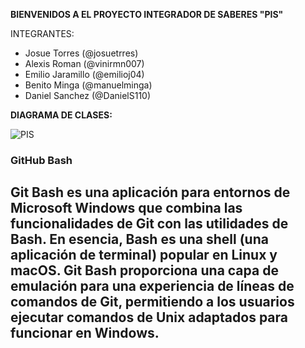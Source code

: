 **BIENVENIDOS A EL PROYECTO INTEGRADOR DE SABERES "PIS"**  
  
INTEGRANTES:  
- Josue Torres (@josuetrres)
- Alexis Roman (@vinirmn007)
- Emilio Jaramillo (@emilioj04)
- Benito Minga (@manuelminga)
- Daniel Sanchez (@DanielS110)

**DIAGRAMA DE CLASES:**  
  
![PIS](https://github.com/josuetrres/PIS/assets/166523266/66bca65e-eeb0-44f2-ab53-42f265d3af67)


### GitHub Bash
**Git Bash** es una aplicación para entornos de **Microsoft Windows** que combina las funcionalidades de **Git** con las utilidades de **Bash**. En esencia, **Bash** es una **shell** (una aplicación de terminal) popular en **Linux** y **macOS**. **Git Bash** proporciona una capa de emulación para una experiencia de líneas de comandos de **Git**, permitiendo a los usuarios ejecutar comandos de **Unix** adaptados para funcionar en **Windows**. 
--
